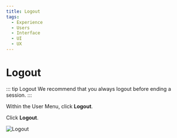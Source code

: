 ```yaml
---
title: Logout
tags:
  - Experience
  - Users
  - Interface
  - UI
  - UX
---
```


# Logout

::: tip Logout
We recommend that you always logout before ending a session.
:::

Within the User Menu, click **Logout**.

Click **Logout**.

![Logout](https://cdn.phishx.io/phishx-docs/images/phishx_ui_logout_01.webp)
